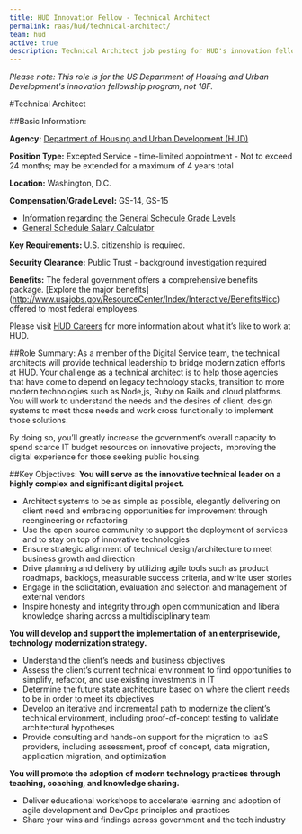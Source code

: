 ```yaml
---
title: HUD Innovation Fellow - Technical Architect
permalink: raas/hud/technical-architect/
team: hud
active: true
description: Technical Architect job posting for HUD's innovation fellowship program.
---
```


*Please note: This role is for the US Department of Housing and Urban Development's innovation fellowship program, not 18F.*

#Technical Architect

##Basic Information:

**Agency:** [Department of Housing and Urban Development (HUD)](http://portal.hud.gov/hudportal/HUD)

**Position Type:** Excepted Service - time-limited appointment - Not to exceed 24 months; may be extended for a maximum of 4 years total

**Location:** Washington, D.C.

**Compensation/Grade Level:** GS-14, GS-15
- [Information regarding the General Schedule Grade Levels](https://www.opm.gov/policy-data-oversight/pay-leave/pay-systems/general-schedule)
- [General Schedule Salary Calculator](https://www.opm.gov/policy-data-oversight/pay-leave/salaries-wages/2016/general-schedule-gs-salary-calculator/)

**Key Requirements:** U.S. citizenship is required.

**Security Clearance:** Public Trust - background investigation required

**Benefits:** The federal government offers a comprehensive benefits package. [Explore the major benefits] (http://www.usajobs.gov/ResourceCenter/Index/Interactive/Benefits#icc) offered to most federal employees. 

Please visit [HUD Careers](http://portal.hud.gov/hudportal/HUD?src=/program_offices/administration/careers) for more information about what it’s like to work at HUD.
 
##Role Summary:
As a member of the Digital Service team, the technical architects will provide technical leadership to bridge modernization efforts at HUD. Your challenge as a technical architect is to help those agencies that have come to depend on legacy technology stacks, transition to more modern technologies such as Node,js, Ruby on Rails and cloud platforms. You will work to understand the needs and the desires of client, design systems to meet those needs and work cross functionally to implement those solutions. 

By doing so, you’ll greatly increase the government’s overall capacity to spend scarce IT budget resources on innovative projects, improving the digital experience for those seeking public housing.

##Key Objectives:
**You will serve as the innovative technical leader on a highly complex and significant digital project.**
- Architect systems to be as simple as possible, elegantly delivering on client need and embracing opportunities for improvement through reengineering or refactoring
- Use the open source community to support the deployment of services and to stay on top of innovative technologies
- Ensure strategic alignment of technical design/architecture to meet business growth and direction
- Drive planning and delivery by utilizing agile tools such as product roadmaps, backlogs, measurable success criteria, and write user stories
- Engage in the solicitation, evaluation and selection and management of external vendors
- Inspire honesty and integrity through open communication and liberal knowledge sharing across a multidisciplinary team

**You will develop and support the implementation of an enterprisewide, technology modernization strategy.**
- Understand the client’s needs and business objectives
- Assess the client’s current technical environment to find opportunities to simplify, refactor, and use existing investments in IT
- Determine the future state architecture based on where the client needs to be in order to meet its objectives
- Develop an iterative and incremental path to modernize the client’s technical environment, including proof-of-concept testing to validate architectural hypotheses
- Provide consulting and hands-on support for the migration to IaaS providers, including assessment, proof of concept, data migration, application migration, and optimization

**You will promote the adoption of modern technology practices through teaching, coaching, and knowledge sharing.**
- Deliver educational workshops to accelerate learning and adoption of agile development and DevOps principles and practices
- Share your wins and findings across government and the tech industry
